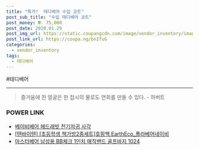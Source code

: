 ```yaml
--- 
title: "특가!  테디베어 수입 코트" 
post_sub_title: "수입 테디베어 코트" 
post_money: ₩. 75,000 
post_date: 2020.01.29 
post_img_url: https://static.coupangcdn.com/image/vendor_inventory/images/2019/03/16/11/6/93d7eb13-f739-4e21-8dc9-84038e825328.png 
post_link_url: https://coupa.ng/bnIfuG 
categories: 
  - vendor_inventory 
tags: 
  - 테디베어 
--- 
```

  #테디베어 
<hr> 

> 즐거움에 찬 얼굴은 한 접시의 물로도 연회를 만들 수 있다. - 허버트 


### POWER LINK

* <a href="https://blog.naver.com/fasyy4321/221785135144" target="_blank">베이비베어 헤드래빗 천기저귀 사각</a>
* <a href="https://blog.naver.com/fasyy4321/221787686055" target="_blank">[텐바이텐] [초등학생 책가방2종세트]호핑백 EarthEco_폴라베어네이비</a>
* <a href="https://blog.naver.com/fasyy4321/221790961351" target="_blank">마스터베어 남성용 BB체크 1인치 매직밴드 골프바지 1024</a>
